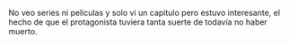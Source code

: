 No veo series ni peliculas y solo vi un capitulo pero estuvo interesante, el hecho de que el protagonista tuviera tanta suerte de todavía no haber muerto.
